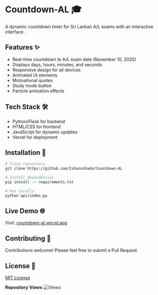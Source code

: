 # Countdown-AL 🎓

A dynamic countdown timer for Sri Lankan A/L exams with an interactive interface.

## Features ✨

- Real-time countdown to A/L exam date (November 10, 2025)
- Displays days, hours, minutes, and seconds
- Responsive design for all devices
- Animated UI elements
- Motivational quotes
- Study mode button
- Particle animation effects

## Tech Stack 🛠️

- Python/Flask for backend
- HTML/CSS for frontend
- JavaScript for dynamic updates
- Vercel for deployment

## Installation 🔧

```bash
# Clone repository
git clone https://github.com/Ishanoshada/Countdown-AL

# Install dependencies
pip install -r requirements.txt

# Run locally
python api/index.py
```

## Live Demo 🌐

Visit: [countdown-al.vercel.app](https://countdown-al.vercel.app)

## Contributing 🤝

Contributions welcome! Please feel free to submit a Pull Request.

## License 📝

[MIT License](LICENSE)

**Repository Views** ![Views](https://profile-counter.glitch.me/alcountdown/count.svg)

